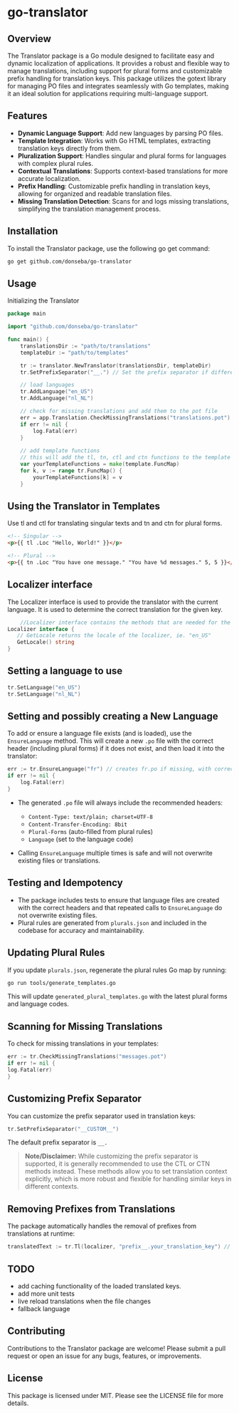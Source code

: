 # go-translator

Overview
--
The Translator package is a Go module designed to facilitate easy and dynamic localization of applications. It provides a robust and flexible way to manage translations, including support for plural forms and customizable prefix handling for translation keys. This package utilizes the gotext library for managing PO files and integrates seamlessly with Go templates, making it an ideal solution for applications requiring multi-language support.

Features
--
- **Dynamic Language Support**: Add new languages by parsing PO files.
- **Template Integration**: Works with Go HTML templates, extracting translation keys directly from them.
- **Pluralization Support**: Handles singular and plural forms for languages with complex plural rules.
- **Contextual Translations**: Supports context-based translations for more accurate localization.
- **Prefix Handling**: Customizable prefix handling in translation keys, allowing for organized and readable translation files.
- **Missing Translation Detection**: Scans for and logs missing translations, simplifying the translation management process.

Installation
--
To install the Translator package, use the following go get command:

```bash
go get github.com/donseba/go-translator
```

Usage
--
Initializing the Translator

```go
package main 

import "github.com/donseba/go-translator"

func main() {
    translationsDir := "path/to/translations"
    templateDir := "path/to/templates"

    tr := translator.NewTranslator(translationsDir, templateDir)
    tr.SetPrefixSeparator("__.") // Set the prefix separator if different from the default

    // load languages
    tr.AddLanguage("en_US")
    tr.AddLanguage("nl_NL")

    // check for missing translations and add them to the pot file
    err = app.Translation.CheckMissingTranslations("translations.pot")
    if err != nil {
        log.Fatal(err)
    }   
	
    // add template functions
    // this will add the tl, tn, ctl and ctn functions to the template
    var yourTemplateFunctions = make(template.FuncMap) 
    for k, v := range tr.FuncMap() {
        yourTemplateFunctions[k] = v
    }
```

Using the Translator in Templates
--
Use tl and ctl for translating singular texts and tn and ctn for plural forms.

```html
<!-- Singular -->
<p>{{ tl .Loc "Hello, World!" }}</p>

<!-- Plural -->
<p>{{ tn .Loc "You have one message." "You have %d messages." 5, 5 }}</p>
```

Localizer interface
--

The Localizer interface is used to provide the translator with the current language. 
It is used to determine the correct translation for the given key.

```go
	//Localizer interface contains the methods that are needed for the translator
Localizer interface {
   // GetLocale returns the locale of the localizer, ie. "en_US"
   GetLocale() string
}
``` 


Setting a language to use
--
```go
tr.SetLanguage("en_US")
tr.SetLanguage("nl_NL")
```

Setting and possibly creating a New Language
---------------------

To add or ensure a language file exists (and is loaded), use the `EnsureLanguage` method. This will create a new `.po` file with the correct header (including plural forms) if it does not exist, and then load it into the translator:

```go
err := tr.EnsureLanguage("fr") // creates fr.po if missing, with correct header
if err != nil {
    log.Fatal(err)
}
```

- The generated `.po` file will always include the recommended headers:
  - `Content-Type: text/plain; charset=UTF-8`
  - `Content-Transfer-Encoding: 8bit`
  - `Plural-Forms` (auto-filled from plural rules)
  - `Language` (set to the language code)

- Calling `EnsureLanguage` multiple times is safe and will not overwrite existing files or translations.

Testing and Idempotency
-----------------------

- The package includes tests to ensure that language files are created with the correct headers and that repeated calls to `EnsureLanguage` do not overwrite existing files.
- Plural rules are generated from `plurals.json` and included in the codebase for accuracy and maintainability.

Updating Plural Rules
---------------------

If you update `plurals.json`, regenerate the plural rules Go map by running:

```sh
go run tools/generate_templates.go
```

This will update `generated_plural_templates.go` with the latest plural forms and language codes.

Scanning for Missing Translations
--
To check for missing translations in your templates:

```go
err := tr.CheckMissingTranslations("messages.pot")
if err != nil {
log.Fatal(err)
}
```
Customizing Prefix Separator
--
You can customize the prefix separator used in translation keys:

```go
tr.SetPrefixSeparator("__CUSTOM__")
```
The default prefix separator is `__.`

> **Note/Disclaimer:** While customizing the prefix separator is supported, it is generally recommended to use the CTL or CTN methods instead. These methods allow you to set translation context explicitly, which is more robust and flexible for handling similar keys in different contexts.

Removing Prefixes from Translations
--
The package automatically handles the removal of prefixes from translations at runtime:

```go
translatedText := tr.Tl(localizer, "prefix__.your_translation_key") // output your_translation_key
```

TODO
--
- add caching functionality of the loaded translated keys.
- add more unit tests
- live reload translations when the file changes
- fallback language


Contributing
--
Contributions to the Translator package are welcome! Please submit a pull request or open an issue for any bugs, features, or improvements.

License
--
This package is licensed under MIT. Please see the LICENSE file for more details.
